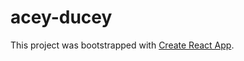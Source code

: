 # acey-ducey

This project was bootstrapped with [Create React App](https://github.com/facebookincubator/create-react-app).
